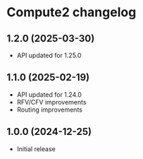 # Compute2 changelog

## 1.2.0 (2025-03-30)

- API updated for 1.25.0

## 1.1.0 (2025-02-19)

- API updated for 1.24.0
- RFV/CFV improvements
- Routing improvements

## 1.0.0 (2024-12-25)

- Initial release
